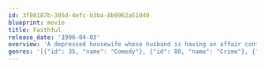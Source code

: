 ```yaml
---
id: 3f80187b-395d-4efc-b3ba-8b9962a51040
blueprint: movie
title: Faithful
release_date: '1996-04-03'
overview: 'A depressed housewife whose husband is having an affair contemplates suicide, but changes her mind when she faces death by a killer hired to do her in.'
genres: '[{"id": 35, "name": "Comedy"}, {"id": 80, "name": "Crime"}, {"id": 18, "name": "Drama"}]'
---
```

